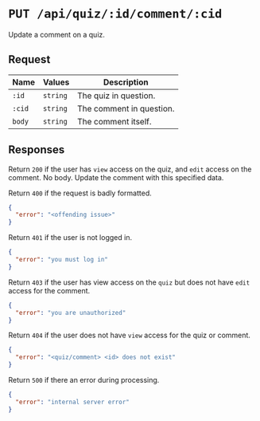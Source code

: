 # `PUT /api/quiz/:id/comment/:cid`

Update a comment on a quiz.

## Request

| Name | Values | Description |
|-|-|-|
| `:id` | `string` | The quiz in question. |
| `:cid` | `string` | The comment in question. |
| `body` | `string` | The comment itself. |

## Responses

Return `200` if the user has `view` access on the quiz, and `edit` access on the comment. No body. Update the comment with this specified data.

Return `400` if the request is badly formatted.

```json
{
  "error": "<offending issue>"
}
```

Return `401` if the user is not logged in.

```json
{
  "error": "you must log in"
}
```

Return `403` if the user has view access on the `quiz` but does not have `edit` access for the comment.

```json
{
  "error": "you are unauthorized"
}
```

Return `404` if the user does not have `view` access for the quiz or comment.

```json
{
  "error": "<quiz/comment> <id> does not exist"
}
```

Return `500` if there an error during processing.

```json
{
  "error": "internal server error"
}
```
